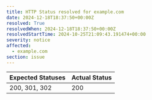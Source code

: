 ```yaml
---
title: HTTP Status resolved for example.com
date: 2024-12-18T18:37:50+00:00Z
resolved: True
resolvedWhen: 2024-12-18T18:37:50+00:00Z
resolvedStartTime: 2024-10-25T21:09:43.191474+00:00
severity: notice
affected:
  - example.com
section: issue
---
```


| Expected Statuses | Actual Status  |
|-------------------|----------------|
| 200, 301, 302 | 200 |

